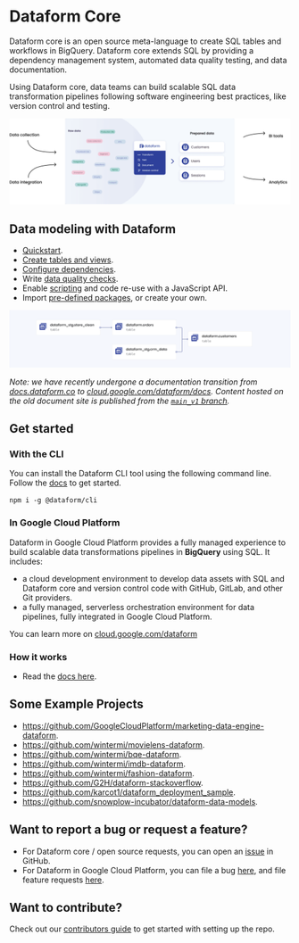 # Dataform Core

Dataform core is an open source meta-language to create SQL tables and workflows in BigQuery. Dataform core extends SQL by providing a dependency management system, automated data quality testing, and data documentation.

Using Dataform core, data teams can build scalable SQL data transformation pipelines following software engineering best practices, like version control and testing.

![Data collections and integrations feed into Dataform, which exports this data to BI and analytics tools.](static/images/single-source-of-truth.png?raw=true)

## Data modeling with Dataform

- [Quickstart](https://cloud.google.com/dataform/docs/quickstart).
- [Create tables and views](https://cloud.google.com/dataform/docs/tables).
- [Configure dependencies](https://cloud.google.com/dataform/docs/define-table#define_table_structure_and_dependencies).
- Write [data quality checks](https://cloud.google.com/dataform/docs/assertions).
- Enable [scripting](https://cloud.google.com/dataform/docs/develop-workflows-js) and code re-use with a JavaScript API.
- Import [pre-defined packages](https://dataform-co.github.io/dataform/), or create your own.

![A simple Dataform DAG illustrating table dependency](static/images/simple-dag.png?raw=true)

_Note: we have recently undergone a documentation transition from [docs.dataform.co](https://docs.dataform.co/) to [cloud.google.com/dataform/docs](https://cloud.google.com/dataform/docs). Content hosted on the old document site is published from the [`main_v1` branch](https://github.com/dataform-co/dataform/tree/main_v1)._

## Get started

### With the CLI

You can install the Dataform CLI tool using the following command line. Follow the [docs](https://cloud.google.com/dataform/docs/use-dataform-cli) to get started.

```
npm i -g @dataform/cli
```

### In Google Cloud Platform

Dataform in Google Cloud Platform provides a fully managed experience to build scalable data transformations pipelines in **BigQuery** using SQL. It includes:

- a cloud development environment to develop data assets with SQL and Dataform core and version control code with GitHub, GitLab, and other Git providers.
- a fully managed, serverless orchestration environment for data pipelines, fully integrated in Google Cloud Platform.

You can learn more on [cloud.google.com/dataform](https://cloud.google.com/dataform)

### How it works

- Read the [docs here](https://cloud.google.com/dataform/docs/overview).

## Some Example Projects

- https://github.com/GoogleCloudPlatform/marketing-data-engine-dataform.
- https://github.com/wintermi/movielens-dataform.
- https://github.com/wintermi/bqe-dataform.
- https://github.com/wintermi/imdb-dataform.
- https://github.com/wintermi/fashion-dataform.
- https://github.com/G2H/dataform-stackoverflow.
- https://github.com/karcot1/dataform_deployment_sample.
- https://github.com/snowplow-incubator/dataform-data-models.

## Want to report a bug or request a feature?

- For Dataform core / open source requests, you can open an [issue](https://github.com/dataform-co/dataform/issues) in GitHub.
- For Dataform in Google Cloud Platform, you can file a bug [here](https://issuetracker.google.com/issues/new?component=1193995&template=1698201), and file feature requests [here](https://issuetracker.google.com/issues/new?component=1193995&template=1713836).

## Want to contribute?

Check out our [contributors guide](https://github.com/dataform-co/dataform/blob/main/contributing.md) to get started with setting up the repo.

